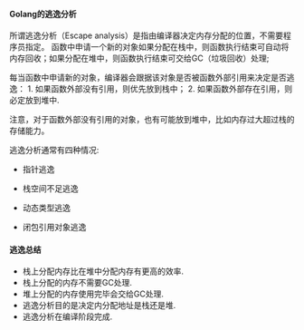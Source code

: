 #### Golang的逃逸分析

所谓逃逸分析（Escape analysis）是指由编译器决定内存分配的位置，不需要程序员指定。 函数中申请一个新的对象如果分配在栈中，则函数执行结束可自动将内存回收；如果分配在堆中，则函数执行结束可交给GC（垃圾回收）处理;

每当函数中申请新的对象，编译器会跟据该对象是否被函数外部引用来决定是否逃逸： 1. 如果函数外部没有引用，则优先放到栈中； 2. 如果函数外部存在引用，则必定放到堆中.

注意，对于函数外部没有引用的对象，也有可能放到堆中，比如内存过大超过栈的存储能力。

逃逸分析通常有四种情况:

* 指针逃逸

* 栈空间不足逃逸

* 动态类型逃逸

* 闭包引用对象逃逸

#### 逃逸总结

* 栈上分配内存比在堆中分配内存有更高的效率.
* 栈上分配的内存不需要GC处理.
* 堆上分配的内存使用完毕会交给GC处理.
* 逃逸分析目的是决定内分配地址是栈还是堆.
* 逃逸分析在编译阶段完成.
